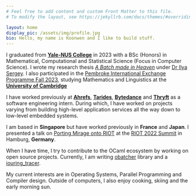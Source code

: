 ```yaml
---
# Feel free to add content and custom Front Matter to this file.
# To modify the layout, see https://jekyllrb.com/docs/themes/#overriding-theme-defaults

layout: home
display_pic: /assets/img/profile.jpg
bio: Hello, my name is Koonwen and I like to build stuff.
---
```


I graduated from [**Yale-NUS College**](https://www.yale-nus.edu.sg/)
in 2023 with a BSc (Honors) in Mathematical, Computational and
Statistical Science (Focus in Computer Science). I wrote my research
thesis [*A Batch made in Heaven*](#) under [Dr Ilya
Sergey](https://ilyasergey.net/). I also participated in the [Pembroke
International Exchange Programme Fall
2023](https://www.pem.cam.ac.uk/international-programmes), studying
Mathematics and Linguistics at the [**University of
Cambridge**](https://www.cam.ac.uk/)

I have worked previously at [**Ahrefs**](https://ahrefs.com/),
[**Tarides**](https://tarides.com/),
[**Bytedance**](https://www.bytedance.com/en/) and
[**Thryft**](https://thryft.asia/) as a software engineering
intern. During which, I have worked on projects varying from building
high-level application services all the way down to low-level embedded
systems.

I am based in **Singapore** but have worked previously in **France** and
**Japan**. I presented a talk on [Porting Mirage onto
RIOT](https://www.youtube.com/watch?v=xeejZO7A9Lw) at the [RIOT 2022
Summit](https://summit.riot-os.org/2022/) in Hamburg, **Germany**.

When I have time, I try to contribute to the OCaml ecosystem by
working on open source projects. Currently, I am writing
[obatcher](https://github.com/koonwen/obatcher/) library and a
[iouring_tracer](https://github.com/koonwen/iouring_tracer/).

My current interests are in Operating Systems, Parallel Programming
and Compiler design. Outside of computers, I also enjoy cooking,
skiing and the early morning sun.

